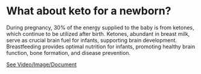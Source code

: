 # What about keto for a newborn?

During pregnancy, 30% of the energy supplied to the baby is from ketones, which continue to be utilized after birth. Ketones, abundant in breast milk, serve as crucial brain fuel for infants, supporting brain development. Breastfeeding provides optimal nutrition for infants, promoting healthy brain function, bone formation, and disease prevention.

 [See Video/Image/Document](https://hls-player.drberg.com/asset?path=migrated-assets/why-babies-thrive-on-ketosis)